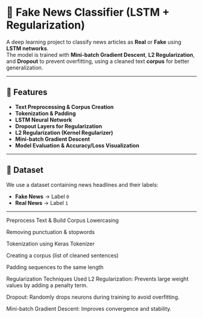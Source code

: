 
# 📰 Fake News Classifier (LSTM + Regularization)

A deep learning project to classify news articles as **Real** or **Fake** using **LSTM networks**.  
The model is trained with **Mini-batch Gradient Descent**, **L2 Regularization**, and **Dropout** to prevent overfitting, using a cleaned text **corpus** for better generalization.

---

## 📌 Features
- **Text Preprocessing & Corpus Creation**
- **Tokenization & Padding**
- **LSTM Neural Network**
- **Dropout Layers for Regularization**
- **L2 Regularization (Kernel Regularizer)**
- **Mini-batch Gradient Descent**
- **Model Evaluation & Accuracy/Loss Visualization**

---

## 📂 Dataset
We use a dataset containing news headlines and their labels:
- **Fake News** → Label `0`
- **Real News** → Label `1`
---

Preprocess Text & Build Corpus
Lowercasing

Removing punctuation & stopwords

Tokenization using Keras Tokenizer

Creating a corpus (list of cleaned sentences)

Padding sequences to the same length

Regularization Techniques Used
L2 Regularization: Prevents large weight values by adding a penalty term.

Dropout: Randomly drops neurons during training to avoid overfitting.

Mini-batch Gradient Descent: Improves convergence and stability.
